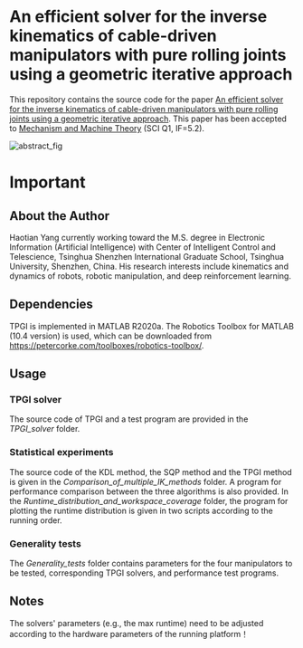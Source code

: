 # An efficient solver for the inverse kinematics of cable-driven manipulators with pure rolling joints using a geometric iterative approach

This repository contains the source code for the paper [An efficient solver for the inverse kinematics of cable-driven manipulators with pure rolling joints using a geometric iterative approach](https://www.sciencedirect.com/science/article/pii/S0094114X24000387). This paper has been accepted to [Mechanism and Machine Theory](https://www.sciencedirect.com/journal/mechanism-and-machine-theory) (SCI Q1, IF=5.2).

![abstract_fig]()

# Important


##  About the Author
Haotian Yang currently working toward the M.S. degree in Electronic Information (Artificial Intelligence) with Center of Intelligent Control and Telescience, Tsinghua Shenzhen International Graduate School, Tsinghua University, Shenzhen, China. His research interests include kinematics and dynamics of robots, robotic manipulation, and deep reinforcement learning.

## Dependencies
TPGI is implemented in MATLAB R2020a. The Robotics Toolbox for MATLAB (10.4 version) is used, which can be downloaded from https://petercorke.com/toolboxes/robotics-toolbox/.

## Usage

### TPGI solver
The source code of TPGI and a test program are provided in the *TPGI_solver* folder.

### Statistical experiments
The source code of the KDL method, the SQP method and the TPGI method is given in the *Comparison_of_multiple_IK_methods* folder. A program for performance comparison between the three algorithms is also provided. In the *Runtime_distribution_and_workspace_coverage* folder, the program for plotting the runtime distribution is given in two scripts according to the running order.

### Generality tests
The *Generality_tests* folder contains parameters for the four manipulators to be tested, corresponding TPGI solvers, and performance test programs.

## Notes
The solvers' parameters (e.g., the max runtime) need to be adjusted according to the hardware parameters of the running platform！
